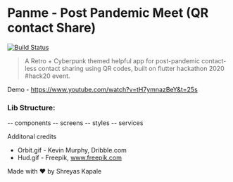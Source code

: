 # Panme - Post Pandemic Meet (QR contact Share) 


[![Build Status](https://travis-ci.org/joemccann/dillinger.svg?branch=master)](https://travis-ci.org/joemccann/dillinger)
> A Retro + Cyberpunk themed helpful app for post-pandemic contact-less contact sharing using QR codes, built on flutter hackathon 2020 #hack20 event. 

Demo - https://www.youtube.com/watch?v=tH7ymnazBeY&t=25s

### Lib Structure:

 -- components
 -- screens
 -- styles
 -- services



Additonal credits
 - Orbit.gif - Kevin Murphy, Dribble.com
 - Hud.gif - Freepik, www.freepik.com


Made with ❤	 by Shreyas Kapale

